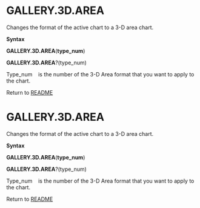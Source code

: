 # GALLERY.3D.AREA

Changes the format of the active chart to a 3-D area chart.

**Syntax**

**GALLERY.3D.AREA**(**type\_num**)

**GALLERY.3D.AREA**?(type\_num)

Type\_num&nbsp;&nbsp;&nbsp;&nbsp;is the number of the 3-D Area format
that you want to apply to the chart.



Return to [README](README.md#G)

# GALLERY.3D.AREA

Changes the format of the active chart to a 3-D area chart.

**Syntax**

**GALLERY.3D.AREA**(**type\_num**)

**GALLERY.3D.AREA**?(type\_num)

Type\_num&nbsp;&nbsp;&nbsp;&nbsp;is the number of the 3-D Area format
that you want to apply to the chart.



Return to [README](README.md#G)

